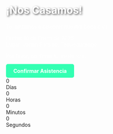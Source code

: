 <DOCTYPE html>
<html lang="es">
<head>
    <meta charset="UTF-8">
    <meta name="viewport" content="width=device-width, initial-scale=1.0">
    <title>Invitación Boda civil</title>
    <style>
        body {
            background-image: url('Foto_sanpedro.jpeg'); /* Ruta corregida */
            background-size: cover; /* Asegura que la imagen cubra toda la pantalla */
            background-position: center; /* Centra la imagen */
            background-repeat: no-repeat; /* Evita repeticiones */
            height: 100vh; /* Altura completa de la ventana */
            margin: 0; /* Elimina márgenes */
        }
        h1 {
            color: white;
            text-shadow: 2px 2px 5px rgba(0, 0, 0, 0.7); /* Sombra para destacar texto */
        }
        p, .date, a {
            color: white;
        }
        a.button {
            display: inline-block;
            background-color: #33FFB2;
            color: white;
            padding: 10px 20px;
            text-decoration: none;
            border-radius: 5px;
            font-weight: bold;
        }
    </style>
</head>
<body>
    <h1>¡Nos Casamos!</h1>
    <p>Te invitamos a celebrar nuestra boda civil.</p>
    <div class="date">Fecha: 10 de Enero de 2025</div>
    <div class="date">Lugar: Jardín Paraíso, Tequequitengo</div>
    <p>Por favor, confirma tu asistencia:</p>
    <a href="#" class="button">Confirmar Asistencia</a>
    <div id="countdown">
        <div class="time">
            <div class="number" id="days">0</div>
            <div class="label">Días</div>
        </div>
        <div class="time">
            <div class="number" id="hours">0</div>
            <div class="label">Horas</div>
        </div>
        <div class="time">
            <div class="number" id="minutes">0</div>
            <div class="label">Minutos</div>
        </div>
        <div class="time">
            <div class="number" id="seconds">0</div>
            <div class="label">Segundos</div>
        </div>
    </div>
    <script>
        const weddingDate = new Date("2025-01-10T12:00:00").getTime(); 
        function updateCountdown() {
            const now = new Date().getTime();
            const timeLeft = weddingDate - now;

            if (timeLeft > 0) {
                const days = Math.floor(timeLeft / (1000 * 60 * 60 * 24));
                const hours = Math.floor((timeLeft % (1000 * 60 * 60 *24)) / (1000 * 60 * 60));
                const minutes = Math.floor((timeLeft % (1000 * 60 * 60)) / (1000 * 60));
                const seconds = Math.floor((timeLeft % (1000 * 60)) / 1000);

                document.getElementById("days").innerText = days;
                document.getElementById("hours").innerText = hours;
                document.getElementById("minutes").innerText = minutes;
                document.getElementById("seconds").innerText = seconds;
            } else {
                document.getElementById("countdown").innerHTML = "<h2>¡Hoy es el gran día!</h2>";
            }
        }

        setInterval(updateCountdown, 1000);
    </script>
</body>
</html>
